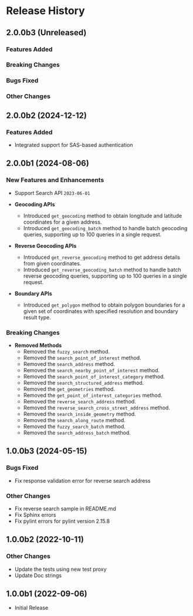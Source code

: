 # Release History

## 2.0.0b3 (Unreleased)

### Features Added

### Breaking Changes

### Bugs Fixed

### Other Changes

## 2.0.0b2 (2024-12-12)

### Features Added

- Integrated support for SAS-based authentication

## 2.0.0b1 (2024-08-06)

### New Features and Enhancements

- Support Search API `2023-06-01`

- **Geocoding APIs**
  - Introduced `get_geocoding` method to obtain longitude and latitude coordinates for a given address.
  - Introduced `get_geocoding_batch` method to handle batch geocoding queries, supporting up to 100 queries in a single request.

- **Reverse Geocoding APIs**
  - Introduced `get_reverse_geocoding` method to get address details from given coordinates.
  - Introduced `get_reverse_geocoding_batch` method to handle batch reverse geocoding queries, supporting up to 100 queries in a single request.

- **Boundary APIs**
  - Introduced `get_polygon` method to obtain polygon boundaries for a given set of coordinates with specified resolution and boundary result type.

### Breaking Changes

- **Removed Methods**
  - Removed the `fuzzy_search` method.
  - Removed the `search_point_of_interest` method.
  - Removed the `search_address` method.
  - Removed the `search_nearby_point_of_interest` method.
  - Removed the `search_point_of_interest_category` method.
  - Removed the `search_structured_address` method.
  - Removed the `get_geometries` method.
  - Removed the `get_point_of_interest_categories` method.
  - Removed the `reverse_search_address` method.
  - Removed the `reverse_search_cross_street_address` method.
  - Removed the `search_inside_geometry` method.
  - Removed the `search_along_route` method.
  - Removed the `fuzzy_search_batch` method.
  - Removed the `search_address_batch` method.

## 1.0.0b3 (2024-05-15)
 
### Bugs Fixed

- Fix response validation error for reverse search address

### Other Changes

- Fix reverse search sample in README.md
- Fix Sphinx errors
- Fix pylint errors for pylint version 2.15.8

## 1.0.0b2 (2022-10-11)

### Other Changes

- Update the tests using new test proxy
- Update Doc strings

## 1.0.0b1 (2022-09-06)

- Initial Release
